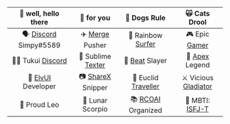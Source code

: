 | 🐹 well, hello there | 🌼 for you | 🐶 Dogs Rule | 🙀 Cats Drool |
| :---: | :---: | :---: | :---: |
| 🗣️ [Discord](https://discord.com) Simpy#5589 | ✈️ [Merge](https://www.sublimemerge.com) Pusher | 🌈 Rainbow [Surfer](https://steamcommunity.com/sharedfiles/filedetails/1510478819) | 🎮 Epic [Gamer](https://steamcommunity.com/profiles/76561198325598470) |
| 🧑‍💻 Tukui [Discord](https://discord.tukui.org) | 📝 Sublime [Texter](https://www.sublimetext.com) | 🤺 [Beat](https://www.beatsaber.com) Slayer | 🔫 [Apex](https://www.ea.com/games/apex-legends) Legend |
| 🍨 [ElvUI](https://tukui.org/elvui) Developer | 📷 [ShareX](https://getsharex.com) Snipper | 🚀 Euclid [Traveller](https://www.nomanssky.com) | ⚔️ Vicious [Gladiator](https://worldofwarcraft.com) |
| 🦁 Proud Leo | 🦂 Lunar Scorpio | 📚 [RCOAI](https://similarminds.com/global5/rcoai.html) Organized | 💞 MBTI: [ISFJ-T](https://www.16personalities.com/isfj-personality) |

